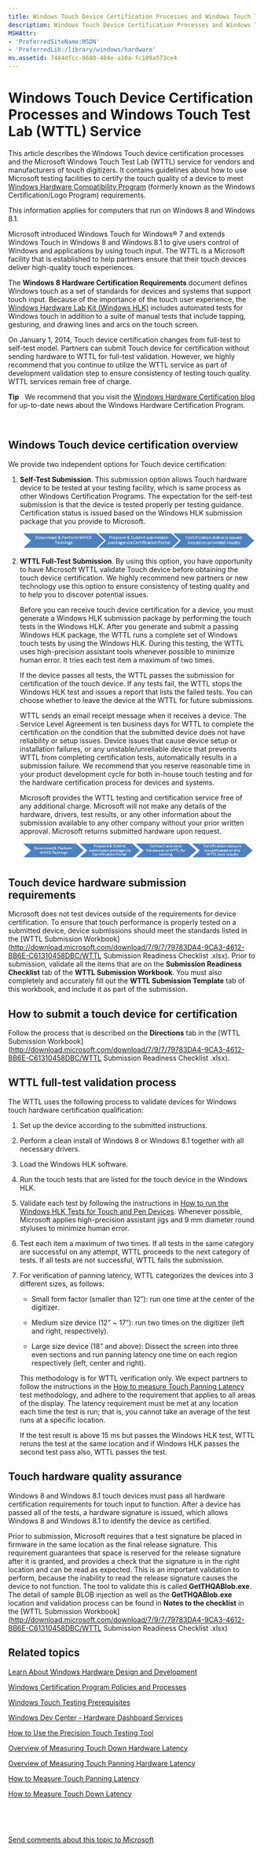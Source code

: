 ```yaml
---
title: Windows Touch Device Certification Processes and Windows Touch Test Lab (WTTL) Service
description: Windows Touch Device Certification Processes and Windows Touch Test Lab (WTTL) Service
MSHAttr:
- 'PreferredSiteName:MSDN'
- 'PreferredLib:/library/windows/hardware'
ms.assetid: 7484dfcc-0680-404e-a10a-fc109a573ce4
---
```


# Windows Touch Device Certification Processes and Windows Touch Test Lab (WTTL) Service


This article describes the Windows Touch device certification processes and the Microsoft Windows Touch Test Lab (WTTL) service for vendors and manufacturers of touch digitizers. It contains guidelines about how to use Microsoft testing facilities to certify the touch quality of a device to meet [Windows Hardware Compatibility Program](p_hlk.windows_hardware_compatibility_program_overview) (formerly known as the Windows Certification/Logo Program) requirements.

This information applies for computers that run on Windows 8 and Windows 8.1.

Microsoft introduced Windows Touch for Windows® 7 and extends Windows Touch in Windows 8 and Windows 8.1 to give users control of Windows and applications by using touch input. The WTTL is a Microsoft facility that is established to help partners ensure that their touch devices deliver high-quality touch experiences.

The **Windows 8 Hardware Certification Requirements** document defines Windows touch as a set of standards for devices and systems that support touch input. Because of the importance of the touch user experience, the [Windows Hardware Lab Kit (Windows HLK)](http://go.microsoft.com/fwlink/?LinkID=8705) includes automated tests for Windows touch in addition to a suite of manual tests that include tapping, gesturing, and drawing lines and arcs on the touch screen.

On January 1, 2014, Touch device certification changes from full-test to self-test model. Partners can submit Touch device for certification without sending hardware to WTTL for full-test validation. However, we highly recommend that you continue to utilize the WTTL service as part of development validation step to ensure consistency of testing touch quality. WTTL services remain free of charge.

**Tip**  
We recommend that you visit the [Windows Hardware Certification blog](http://go.microsoft.com/fwlink/?LinkID=285656) for up-to-date news about the Windows Hardware Certification Program.

 

## <span id="Windows_Touch_device_certification_overview_"></span><span id="windows_touch_device_certification_overview_"></span><span id="WINDOWS_TOUCH_DEVICE_CERTIFICATION_OVERVIEW_"></span>Windows Touch device certification overview


We provide two independent options for Touch device certification:

1.  **Self-Test Submission**. This submission option allows Touch hardware device to be tested at your testing facility, which is same process as other Windows Certification Programs. The expectation for the self-test submission is that the device is tested properly per testing guidance. Certification status is issued based on the Windows HLK submission package that you provide to Microsoft.

    ![self test certification steps](images/winb-hck-selfteststeps.png)

2.  **WTTL Full-Test Submission**. By using this option, you have opportunity to have Microsoft WTTL validate Touch device before obtaining the touch device certification. We highly recommend new partners or new technology use this option to ensure consistency of testing quality and to help you to discover potential issues.

    Before you can receive touch device certification for a device, you must generate a Windows HLK submission package by performing the touch tests in the Windows HLK. After you generate and submit a passing Windows HLK package, the WTTL runs a complete set of Windows touch tests by using the Windows HLK. During this testing, the WTTL uses high-precision assistant tools whenever possible to minimize human error. It tries each test item a maximum of two times.

    If the device passes all tests, the WTTL passes the submission for certification of the touch device. If any tests fail, the WTTL stops the Windows HLK test and issues a report that lists the failed tests. You can choose whether to leave the device at the WTTL for future submissions.

    WTTL sends an email receipt message when it receives a device. The Service Level Agreement is ten business days for WTTL to complete the certification on the condition that the submitted device does not have reliability or setup issues. Device issues that cause device setup or installation failures, or any unstable/unreliable device that prevents WTTL from completing certification tests, automatically results in a submission failure. We recommend that you reserve reasonable time in your product development cycle for both in-house touch testing and for the hardware certification process for devices and systems.

    Microsoft provides the WTTL testing and certification service free of any additional charge. Microsoft will not make any details of the hardware, drivers, test results, or any other information about the submission available to any other company without your prior written approval. Microsoft returns submitted hardware upon request.

    ![full submission certification steps](images/winb-hck-fullsubmissionsteps.png)

## <span id="Touch_device_hardware__submission_requirements"></span><span id="touch_device_hardware__submission_requirements"></span><span id="TOUCH_DEVICE_HARDWARE__SUBMISSION_REQUIREMENTS"></span>Touch device hardware submission requirements


Microsoft does not test devices outside of the requirements for device certification. To ensure that touch performance is properly tested on a submitted device, device submissions should meet the standards listed in the [WTTL Submission Workbook](http://download.microsoft.com/download/7/9/7/79783DA4-9CA3-4612-BB6E-C61310458DBC/WTTL Submission Readiness Checklist .xlsx). Prior to submission, validate all the items that are on the **Submission Readiness Checklist** tab of the **WTTL Submission Workbook**. You must also completely and accurately fill out the **WTTL Submission Template** tab of this workbook, and include it as part of the submission.

## <span id="How_to_submit_a_touch_device_for_certification"></span><span id="how_to_submit_a_touch_device_for_certification"></span><span id="HOW_TO_SUBMIT_A_TOUCH_DEVICE_FOR_CERTIFICATION"></span>How to submit a touch device for certification


Follow the process that is described on the **Directions** tab in the [WTTL Submission Workbook](http://download.microsoft.com/download/7/9/7/79783DA4-9CA3-4612-BB6E-C61310458DBC/WTTL Submission Readiness Checklist .xlsx).

## <span id="WTTL_full-test_validation_process"></span><span id="wttl_full-test_validation_process"></span><span id="WTTL_FULL-TEST_VALIDATION_PROCESS"></span>WTTL full-test validation process


The WTTL uses the following process to validate devices for Windows touch hardware certification qualification:

1.  Set up the device according to the submitted instructions.

2.  Perform a clean install of Windows 8 or Windows 8.1 together with all necessary drivers.

3.  Load the Windows HLK software.

4.  Run the touch tests that are listed for the touch device in the Windows HLK.

5.  Validate each test by following the instructions in [How to run the Windows HLK Tests for Touch and Pen Devices](how-to-run-the-windows-hck-tests-for-touch-and-pen-devices.md). Whenever possible, Microsoft applies high-precision assistant jigs and 9 mm diameter round styluses to minimize human error.

6.  Test each item a maximum of two times. If all tests in the same category are successful on any attempt, WTTL proceeds to the next category of tests. If all tests are not successful, WTTL fails the submission.

7.  For verification of panning latency, WTTL categorizes the devices into 3 different sizes, as follows:

    -   Small form factor (smaller than 12”): run one time at the center of the digitizer.

    -   Medium size device (12” ~ 17”): run two times on the digitizer (left and right, respectively).

    -   Large size device (18” and above): Dissect the screen into three even sections and run panning latency one time on each region respectively (left, center and right).

    This methodology is for WTTL verification only. We expect partners to follow the instructions in the [How to measure Touch Panning Latency](how-to-measure-touch-panning-latency-win81.md) test methodology, and adhere to the requirement that applies to all areas of the display. The latency requirement must be met at any location each time the test is run; that is, you cannot take an average of the test runs at a specific location.

    If the test result is above 15 ms but passes the Windows HLK test, WTTL reruns the test at the same location and if Windows HLK passes the second test pass also, WTTL passes the test.

## <span id="Touch_hardware_quality_assurance"></span><span id="touch_hardware_quality_assurance"></span><span id="TOUCH_HARDWARE_QUALITY_ASSURANCE"></span>Touch hardware quality assurance


Windows 8 and Windows 8.1 touch devices must pass all hardware certification requirements for touch input to function. After a device has passed all of the tests, a hardware signature is issued, which allows Windows 8 and Windows 8.1 to identify the device as certified.

Prior to submission, Microsoft requires that a test signature be placed in firmware in the same location as the final release signature. This requirement guarantees that space is reserved for the release signature after it is granted, and provides a check that the signature is in the right location and can be read as expected. This is an important validation to perform, because the inability to read the release signature causes the device to not function. The tool to validate this is called **GetTHQABlob.exe**. The detail of sample BLOB injection as well as the **GetTHQABlob.exe** location and validation process can be found in **Notes to the checklist** in the [WTTL Submission Workbook](http://download.microsoft.com/download/7/9/7/79783DA4-9CA3-4612-BB6E-C61310458DBC/WTTL Submission Readiness Checklist .xlsx)

## <span id="related_topics"></span>Related topics


[Learn About Windows Hardware Design and Development](http://go.microsoft.com/fwlink/?LinkID=286930)

[Windows Certification Program Policies and Processes](http://go.microsoft.com/fwlink/?LinkID=286928)

[Windows Touch Testing Prerequisites](windows-touch-testing-prerequisites.md)

[Windows Dev Center - Hardware Dashboard Services](http://go.microsoft.com/fwlink/?LinkID=286929)

[How to Use the Precision Touch Testing Tool](http://go.microsoft.com/fwlink/?LinkID=286931)

[Overview of Measuring Touch Down Hardware Latency](http://go.microsoft.com/fwlink/?LinkID=286932)

[Overview of Measuring Touch Panning Hardware Latency](http://go.microsoft.com/fwlink/?LinkID=286933)

[How to Measure Touch Panning Latency](http://go.microsoft.com/fwlink/?LinkID=286934)

[How to Measure Touch Down Latency](http://go.microsoft.com/fwlink/?LinkID=286935)

 

 

[Send comments about this topic to Microsoft](mailto:wsddocfb@microsoft.com?subject=Documentation%20feedback%20%5Bp_hlk_test\p_hlk_test%5D:%20Windows%20Touch%20Device%20Certification%20Processes%20and%20Windows%20Touch%20Test%20Lab%20%28WTTL%29%20Service%20%20RELEASE:%20%288/29/2017%29&body=%0A%0APRIVACY%20STATEMENT%0A%0AWe%20use%20your%20feedback%20to%20improve%20the%20documentation.%20We%20don't%20use%20your%20email%20address%20for%20any%20other%20purpose,%20and%20we'll%20remove%20your%20email%20address%20from%20our%20system%20after%20the%20issue%20that%20you're%20reporting%20is%20fixed.%20While%20we're%20working%20to%20fix%20this%20issue,%20we%20might%20send%20you%20an%20email%20message%20to%20ask%20for%20more%20info.%20Later,%20we%20might%20also%20send%20you%20an%20email%20message%20to%20let%20you%20know%20that%20we've%20addressed%20your%20feedback.%0A%0AFor%20more%20info%20about%20Microsoft's%20privacy%20policy,%20see%20http://privacy.microsoft.com/en-us/default.aspx. "Send comments about this topic to Microsoft")





